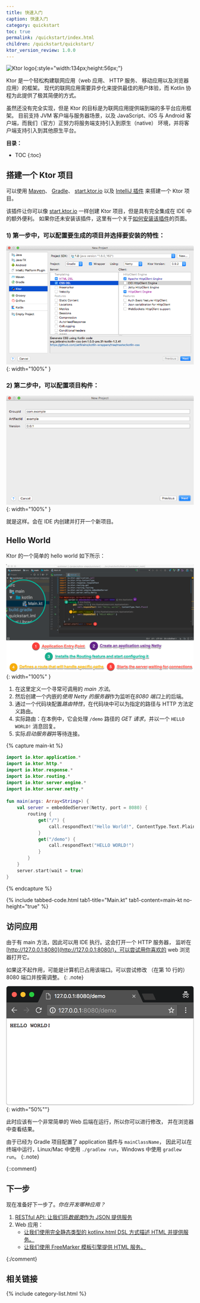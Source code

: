 ```yaml
---
title: 快速入门
caption: 快速入门
category: quickstart
toc: true
permalink: /quickstart/index.html
children: /quickstart/quickstart/
ktor_version_review: 1.0.0
---
```


![Ktor logo](/assets/images/ktor_logo.svg){:style="width:134px;height:56px;"}
 
Ktor 是一个轻松构建联网应用（web 应用、 HTTP 服务、 移动应用以及浏览器应用）的框架。
现代的联网应用需要异步化来提供最佳的用户体验，而 Kotlin 协程为此提供了<!--
-->极其简便的方式。

虽然还没有完全实现，但是 Ktor 的目标是为联网应用提供端到端的多平台应用框架。
目前支持 JVM 客户端与服务器场景，以及 JavaScript、iOS 与 Android 客户端，而我们（官方）正努力将服务端支持引入到原生（native）
环境，并将客户端支持引入到其他原生平台。

**目录：**

* TOC
{:toc}

## 搭建一个 Ktor 项目

可以使用 [Maven](/quickstart/quickstart/maven.html)、 [Gradle](/quickstart/quickstart/gradle.html)、 [start.ktor.io](/quickstart/generator.html#) 以及 [IntelliJ 插件](/quickstart/quickstart/intellij-idea.html) 来搭建一个 Ktor 项目。

该插件让你可以像 [start.ktor.io](/quickstart/generator.html#) 一样创建 Ktor 项目，但是具有完全集成在 IDE 中的额外便利。
如果你还未安装该插件，这里有一个关于[如何安装该插件](/quickstart/quickstart/intellij-idea/plugin.html)的页面。

### 1) 第一步中，可以配置要生成的项目并选择要安装的特性：
![](/quickstart/quickstart/intellij-idea/plugin/ktor-plugin-1.png){: width="100%" }

### 2) 第二步中，可以配置项目构件：
![](/quickstart/quickstart/intellij-idea/plugin/ktor-plugin-2.png){: width="100%" }

就是这样。会在 IDE 内创建并打开一个新项目。

## Hello World

Ktor 的一个简单的 hello world 如下所示：

![Ktor Hello World](/quickstart/1/ktor_hello_world_main.png){: width="100%" }

1. 在这里定义一个寻常可调用的 *main 方法*。
2. 然后创建一个内嵌的*使用 Netty 的服务器*作为监听在*8080 端口*上的后端。
3. 通过一个代码块配置*路由特性*，在代码块中可以为指定的路径与 HTTP 方法定义路由。
4. 实际路由：在本例中，它会处理 `/demo` 路径的 *GET 请求*，并以一个 `HELLO WORLD!` 消息回复。
5. 实际*启动服务器*并等待连接。

{% capture main-kt %}
```kotlin
import io.ktor.application.*
import io.ktor.http.*
import io.ktor.response.*
import io.ktor.routing.*
import io.ktor.server.engine.*
import io.ktor.server.netty.*

fun main(args: Array<String>) {
    val server = embeddedServer(Netty, port = 8080) {
        routing {
            get("/") {
                call.respondText("Hello World!", ContentType.Text.Plain)
            }
            get("/demo") {
                call.respondText("HELLO WORLD!")
            }
        }
    }
    server.start(wait = true)
}
```
{% endcapture %}

{% include tabbed-code.html
    tab1-title="Main.kt" tab1-content=main-kt
    no-height="true"
%}


## 访问应用

由于有 main 方法，因此可以用 IDE 执行。这会打开一个 HTTP 服务器，
监听在 [http://127.0.0.1:8080](http://127.0.0.1:8080/)，可以尝试用你喜欢的 web 浏览器打开它。

如果这不起作用，可能是计算机已占用该端口。可以尝试修改
（在第 10 行的）8080 端口并按需调整。
{: .note}

![Ktor Hello World Browser](/quickstart/1/screenshot.png){: width="50%""}

此时应该有一个非常简单的 Web 后端在运行，所以你可以进行修改，
并在浏览器中查看结果。

由于已经为 Gradle 项目配置了 application 插件与 `mainClassName`，
因此可以在终端中运行，Linux/Mac 中使用 `./gradlew run`，Windows 中使用 `gradlew run`。
{:.note}

{::comment}
## 下一步

现在准备好下一步了。*你在开发哪种应用？*

1. [RESTful API: 让我们将*数据类*作为 JSON 提供服务](/quickstart/restful.html)
2. Web 应用：
    * [让我们使用完全静态类型的 kotlinx.html DSL 方式描述 HTML 并提供服务。](/quickstart/html-dsl.html)
    * [让我们使用 FreeMarker 模板引擎提供 HTML 服务。](/quickstart/html-freemarker.html)
    
{:/comment}

## 相关链接

{% include category-list.html %}
